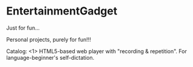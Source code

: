 # EntertainmentGadget
Just for fun...

Personal projects, purely for fun!!!

Catalog:
<1> HTML5-based web player with "recording & repetition". For language-beginner's self-dictation.
